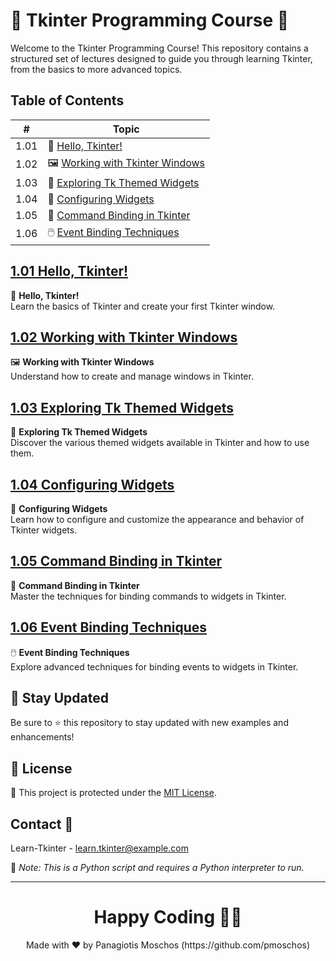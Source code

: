 # 🎨 Tkinter Programming Course 🎨

Welcome to the Tkinter Programming Course! This repository contains a structured set of lectures designed to guide you through learning Tkinter, from the basics to more advanced topics.

## Table of Contents

| #    | Topic                                           |
|------|-------------------------------------------------|
| 1.01 | 📘 [Hello, Tkinter!](https://github.com/pmoschos/Learn-Tkinter/tree/main/Section%2001.%20Getting%20Started%20with%20Tkinter/1.01%20Hello%2C%20Tkinter!)               |
| 1.02 | 🖼️ [Working with Tkinter Windows](https://github.com/pmoschos/Learn-Tkinter/tree/main/Section%2001.%20Getting%20Started%20with%20Tkinter/1.02%20Working%20with%20Tkinter%20Windows) |
| 1.03 | 🎨 [Exploring Tk Themed Widgets](https://github.com/pmoschos/Learn-Tkinter/tree/main/Section%2001.%20Getting%20Started%20with%20Tkinter/1.03%20Exploring%20Tk%20Themed%20Widgets) |
| 1.04 | 🔧 [Configuring Widgets](https://github.com/pmoschos/Learn-Tkinter/tree/main/Section%2001.%20Getting%20Started%20with%20Tkinter/1.04%20Configuring%20Widgets)    |
| 1.05 | 🔗 [Command Binding in Tkinter](https://github.com/pmoschos/Learn-Tkinter/tree/main/Section%2001.%20Getting%20Started%20with%20Tkinter/1.05%20Command%20Binding%20in%20Tkinter) |
| 1.06 | 🖱️ [Event Binding Techniques](https://github.com/pmoschos/Learn-Tkinter/tree/main/Section%2001.%20Getting%20Started%20with%20Tkinter/1.06%20Event%20Binding%20Techniques)  |

## [1.01 Hello, Tkinter!](https://github.com/pmoschos/Learn-Tkinter/tree/main/Section%2001.%20Getting%20Started%20with%20Tkinter/1.01%20Hello%2C%20Tkinter!)
📘 **Hello, Tkinter!**  
Learn the basics of Tkinter and create your first Tkinter window.

## [1.02 Working with Tkinter Windows](https://github.com/pmoschos/Learn-Tkinter/tree/main/Section%2001.%20Getting%20Started%20with%20Tkinter/1.02%20Working%20with%20Tkinter%20Windows)
🖼️ **Working with Tkinter Windows**  
Understand how to create and manage windows in Tkinter.

## [1.03 Exploring Tk Themed Widgets](https://github.com/pmoschos/Learn-Tkinter/tree/main/Section%2001.%20Getting%20Started%20with%20Tkinter/1.03%20Exploring%20Tk%20Themed%20Widgets)
🎨 **Exploring Tk Themed Widgets**  
Discover the various themed widgets available in Tkinter and how to use them.

## [1.04 Configuring Widgets](https://github.com/pmoschos/Learn-Tkinter/tree/main/Section%2001.%20Getting%20Started%20with%20Tkinter/1.04%20Configuring%20Widgets)
🔧 **Configuring Widgets**  
Learn how to configure and customize the appearance and behavior of Tkinter widgets.

## [1.05 Command Binding in Tkinter](https://github.com/pmoschos/Learn-Tkinter/tree/main/Section%2001.%20Getting%20Started%20with%20Tkinter/1.05%20Command%20Binding%20in%20Tkinter)
🔗 **Command Binding in Tkinter**  
Master the techniques for binding commands to widgets in Tkinter.

## [1.06 Event Binding Techniques](https://github.com/pmoschos/Learn-Tkinter/tree/main/Section%2001.%20Getting%20Started%20with%20Tkinter/1.06%20Event%20Binding%20Techniques)
🖱️ **Event Binding Techniques**  
Explore advanced techniques for binding events to widgets in Tkinter.

## 📢 Stay Updated

Be sure to ⭐ this repository to stay updated with new examples and enhancements!

## 📄 License
🔐 This project is protected under the [MIT License](https://mit-license.org/).

## Contact 📧
Learn-Tkinter - learn.tkinter@example.com

🔗 *Note: This is a Python script and requires a Python interpreter to run.*

---

<h1 align=center>Happy Coding 👨‍💻 </h1>

<p align="center">
  Made with ❤️ by Panagiotis Moschos (https://github.com/pmoschos)
</p>
